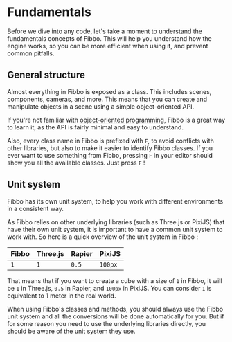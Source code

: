 # Fundamentals

Before we dive into any code, let's take a moment to understand the fundamentals concepts of Fibbo. This will help you understand how the engine works, so you can be more efficient when using it, and prevent common pitfalls.

## General structure

Almost everything in Fibbo is exposed as a class. This includes scenes, components, cameras, and more. This means that you can create and manipulate objects in a scene using a simple object-oriented API.

If you're not familiar with [object-oriented programming](https://developer.mozilla.org/en-US/docs/Learn/JavaScript/Objects/Object-oriented_programming), Fibbo is a great way to learn it, as the API is fairly minimal and easy to understand.

Also, every class name in Fibbo is prefixed with `F`, to avoid conflicts with other libraries, but also to make it easier to identify Fibbo classes. If you ever want to use something from Fibbo, pressing `F` in your editor should show you all the available classes. Just press `F` !

## Unit system

Fibbo has its own unit system, to help you work with different environments in a consistent way.

As Fibbo relies on other underlying libraries (such as Three.js or PixiJS) that have their own unit system, it is important to have a common unit system to work with.
So here is a quick overview of the unit system in Fibbo :

| Fibbo | Three.js | Rapier | PixiJS  |
| ----- | -------- | ------ | ------- |
| `1`   | `1`      | `0.5`  | `100px` |

That means that if you want to create a cube with a size of `1` in Fibbo, it will be `1` in Three.js, `0.5` in Rapier, and `100px` in PixiJS. You can consider `1` is equivalent to 1 meter in the real world.

When using Fibbo's classes and methods, you should always use the Fibbo unit system and all the conversions will be done automatically for you.
But if for some reason you need to use the underlying libraries directly, you should be aware of the unit system they use.
